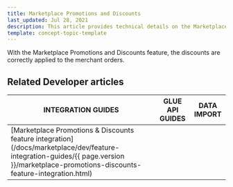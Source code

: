 ```yaml
---
title: Marketplace Promotions and Discounts
last_updated: Jul 28, 2021
description: This article provides technical details on the Marketplace Promotions and Discounts feature.
template: concept-topic-template
---
```


With the Marketplace Promotions and Discounts feature, the discounts are correctly applied to the merchant orders.

## Related Developer articles

| INTEGRATION GUIDES  | GLUE API GUIDES | DATA IMPORT |
| --------------- | --------------- | ----------- |
| [Marketplace Promotions & Discounts feature integration](/docs/marketplace/dev/feature-integration-guides/{{ page.version }}/marketplace-promotions-discounts-feature-integration.html) |                 |             |

